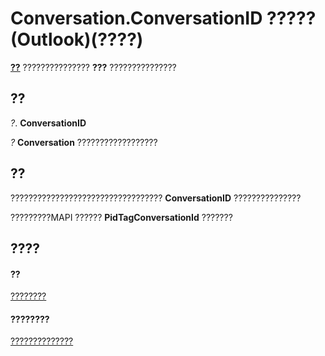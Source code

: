 
# Conversation.ConversationID ????? (Outlook)(????)

 **[??](2705d38a-ebc0-e5a7-208b-ffe1f5446b1b.md)** ??????????????? **???** ???????????????


## ??

 _?_. **ConversationID**

 _?_ **Conversation** ??????????????????


## ??

?????????????????????????????????? **ConversationID** ???????????????

?????????MAPI ?????? **PidTagConversationId** ???????


## ????


#### ??


[????????](2705d38a-ebc0-e5a7-208b-ffe1f5446b1b.md)
#### ????????


[??????????????](http://msdn.microsoft.com/library/09ff1e8e-7c5a-0b1e-e8e2-e259f66f71c8%28Office.15%29.aspx)